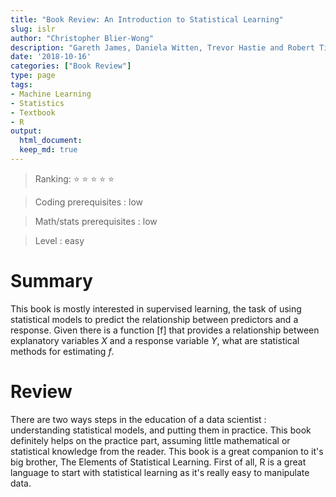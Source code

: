 ```yaml
---
title: "Book Review: An Introduction to Statistical Learning"
slug: islr
author: "Christopher Blier-Wong"
description: "Gareth James, Daniela Witten, Trevor Hastie and Robert Tibshirani"
date: '2018-10-16'
categories: ["Book Review"]
type: page
tags: 
- Machine Learning
- Statistics
- Textbook
- R
output:
  html_document:
  keep_md: true
---
```


  > Ranking: :star: :star: :star: :star: :star:

  > Coding prerequisites : low
  
  > Math/stats prerequisites : low
  
  > Level : easy
  

# Summary

This book is mostly interested in supervised learning, the task of 
using statistical models to predict the relationship between 
predictors and a response. Given there is a function \[f\] that 
provides a relationship between explanatory variables $X$ and a 
response variable $Y$, what are statistical methods for estimating 
$f$. 

# Review

There are two ways steps in the education of a data scientist :
understanding statistical models, and putting them in practice. 
This book definitely helps on the practice part, assuming little 
mathematical or statistical knowledge from the reader. This book 
is a great companion to it's big brother, The Elements of Statistical
Learning. First of all, R is a great language to start with 
statistical learning as it's really easy to manipulate data. 


